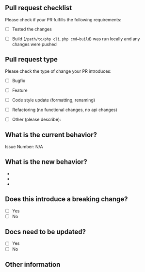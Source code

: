 ## Pull request checklist

Please check if your PR fulfills the following requirements:
- [ ] Tested the changes
- [ ] Build (`/path/to/php cli.php cmd=build`) was run locally and any changes were pushed


## Pull request type

<!-- Please do not submit updates to dependencies unless it fixes an issue. --> 

<!-- Please try to limit your pull request to one type, submit multiple pull requests if needed. --> 

Please check the type of change your PR introduces:
- [ ] Bugfix
- [ ] Feature
- [ ] Code style update (formatting, renaming)
- [ ] Refactoring (no functional changes, no api changes)
- [ ] Other (please describe): 


## What is the current behavior?
<!-- Please describe the current behavior that you are modifying, or link to a relevant issue. -->

Issue Number: N/A


## What is the new behavior?
<!-- Please describe the behavior or changes that are being added by this PR. -->

-
-
-

## Does this introduce a breaking change?

- [ ] Yes
- [ ] No

<!-- If this introduces a breaking change, please describe the impact and migration path for existing applications below. -->

## Docs need to be updated?

- [ ] Yes
- [ ] No

<!-- If this introduces a doc update, please describe it below. -->

## Other information

<!-- Any other information that is important to this PR such as screenshots of how the component looks before and after the change. -->